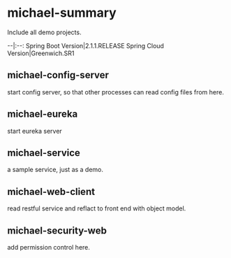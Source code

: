 # michael-summary
Include all demo projects.

--|:--:
Spring Boot Version|2.1.1.RELEASE
Spring Cloud Version|Greenwich.SR1

## michael-config-server
start config server, so that other processes can read config files from here.

## michael-eureka
start eureka server

## michael-service
a sample service, just as a demo.

## michael-web-client
read restful service and reflact to front end with object model.

## michael-security-web
add permission control here.
